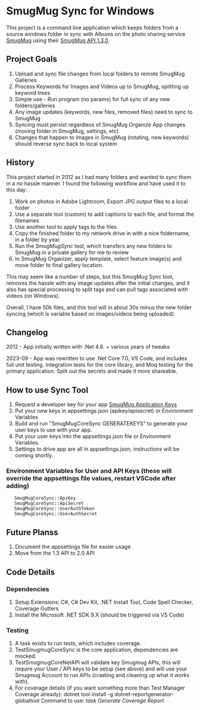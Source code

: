 # SmugMug Sync for Windows

This project is a command line application which keeps folders from a source windows folder in sync with Albums on the photo sharing service [SmugMug](https://www.smugmug.com/) using their [SmugMug API 1.3.0](https://api.smugmug.com/services/api/json/1.3).

## Project Goals

1. Upload and sync file changes from local folders to remote SmugMug Galleries
1. Process Keywords for Images and Videos up to SmugMug, splitting up keyword trees
1. Simple use - Run program (no params) for full sync of any new folders/galleries
1. Any image updates (keywords, new files, removed files) need to sync to SmugMug
1. Syncing must persist regardless of SmugMug Organize App changes (moving folder in SmugMug, settings, etc)
1. Changes that happen to images in SmugMug (rotating, new keywords) should reverse sync back to local system

## History

This project started in 2012 as I had many folders and wanted to sync them in a no hassle manner.  I found the following workflow and have used it to this day:

1. Work on photos in Adobe Lightroom, Export JPG output files to a local folder
1. Use a separate tool (custom) to add captions to each file, and format the filenames
1. Use another tool to apply tags to the files
1. Copy the finished folder to my network drive in with a nice foldername, in a folder by year.
1. Run the *SmugMugSync* tool, which transfers any new folders to SmugMug in a private gallery for me to review
1. In SmugMug Organizer, apply template, select feature image(s) and move folder to final gallery location.

This may seem like a number of steps, but this SmugMug Sync tool, removes the hassle with any image updates after the initial changes, and it also has special processing to split tags and can pull tags associated with videos (on Windows).

Overall, I have 50k files, and this tool will in about 30s minus the new folder syncing (which is variable based on images/videos being uploaded).

## Changelog

2012 - App initially written with .Net 4.6.
       + various years of tweaks

2023-09 - App was rewritten to use .Net Core 7.0, VS Code, and includes full unit testing. Integration tests for the core library, and Moq testing for the primary application. Split out the secrets and made it more shareable.

## How to use Sync Tool

1. Request a developer key for your app [SmugMug Application Keys](https://api.smugmug.com/api/developer)
1. Put your new keys in appsettings.json (apikey/apisecret) or Environment Variables
1. Build and run "SmugMugCoreSync GENERATEKEYS" to generate your user keys to use with your app.
1. Put your user keys into the appsettings.json file or Environment Variables.
1. Settings to drive app are all in appsettings.json, instructions will be coming shortly.

### Environment Variables for User and API Keys (these will override the appsettings file values, restart VSCode after adding)
       SmugMugCoreSync::ApiKey
       SmugMugCoreSync::ApiSecret
       SmugMugCoreSync::UserAuthToken 
       SmugMugCoreSync::UserAuthSecret

## Future Planss

1. Document the appsettings file for easier usage
2. Move from the 1.3 API to 2.0 API

## Code Details

### Dependencies

1. Setup Extensions: C#, C# Dev Kit, .NET Install Tool, Code Spell Checker, Coverage Gutters
1. Install the Microsoft .NET SDK 9.X (should be triggered via VS Code)

### Testing
1. A task exists to run tests, which includes coverage.
1. TestSmugmugCoreSync is the core application, dependencies are mocked.
1. TestSmugmugCoreNetAPI will validate key Smugmug APIs, this will require your User / API keys to be setup (see above) and will use your Smugmug Account to run APIs (craeting and cleaning up what it works with).
1. For coverage details (if you want something more than Test Manager Coverage already):
       dotnet tool install -g dotnet-reportgenerator-globaltool
       Command to use: *task Generate Coverage Report*
       

